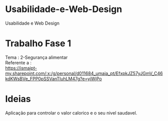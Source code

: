 # Usabilidade-e-Web-Design
Usabilidade e Web Design
# Trabalho Fase 1
Tema : 2-Segurança alimentar<br>
Referente a : <br>
https://ismaipt-my.sharepoint.com/:x:/g/personal/d011684_umaia_pt/EfxpkJZ57yJGmV_C46kdKWsBVe_FPP0pSSVanTluhLM47g?e=yiWjPo
# Ideias
Aplicação para controlar o valor calorico e o seu nivel saudavel.

# 
